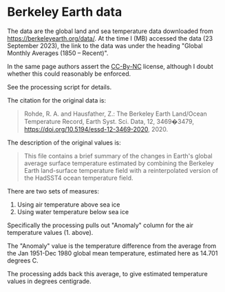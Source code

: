 # Berkeley Earth data

The data are the global land and sea temperature data downloaded from
<https://berkeleyearth.org/data/>.  At the time I (MB) accessed the data (23
September 2023), the link to the data was under the heading "Global Monthly
Averages (1850 – Recent)".

In the same page authors assert the
[CC-By-NC](https://creativecommons.org/licenses/by-nc/4.0/) license, although
I doubt whether this could reasonably be enforced.

See the processing script for details.

The citation for the original data is:

> Rohde, R. A. and Hausfather, Z.: The Berkeley Earth Land/Ocean Temperature
Record, Earth Syst. Sci. Data, 12, 3469�3479,
<https://doi.org/10.5194/essd-12-3469-2020>, 2020.

The description of the original values is:

> This file contains a brief summary of the changes in Earth's global average
surface temperature estimated by combining the Berkeley Earth land-surface
temperature field with a reinterpolated version of the HadSST4 ocean
temperature field.

There are two sets of measures:

1. Using air temperature above sea ice
2. Using water temperature below sea ice

Specifically the processing pulls out "Anomaly" column for the air temperature values (1. above).

The "Anomaly" value is the temperature difference from the average from the Jan
1951-Dec 1980 global mean temperature, estimated here as 14.701 degrees C.

The processing adds back this average, to give estimated temperature values in
degrees centigrade.
